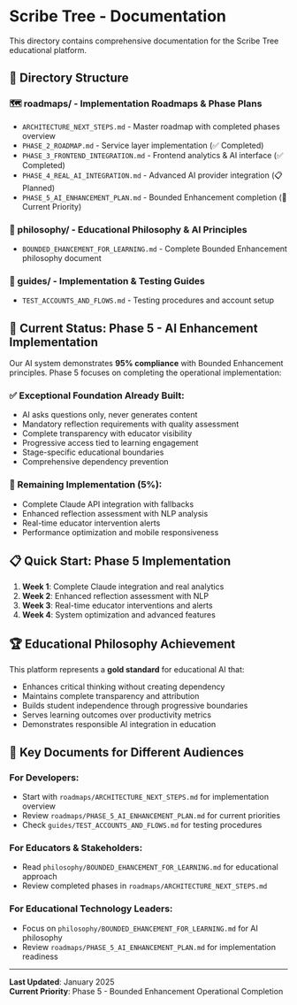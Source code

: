 # Scribe Tree - Documentation

This directory contains comprehensive documentation for the Scribe Tree educational platform.

## 📁 **Directory Structure**

### **🗺️ roadmaps/** - Implementation Roadmaps & Phase Plans
- `ARCHITECTURE_NEXT_STEPS.md` - Master roadmap with completed phases overview
- `PHASE_2_ROADMAP.md` - Service layer implementation (✅ Completed)
- `PHASE_3_FRONTEND_INTEGRATION.md` - Frontend analytics & AI interface (✅ Completed)
- `PHASE_4_REAL_AI_INTEGRATION.md` - Advanced AI provider integration (📋 Planned)
- `PHASE_5_AI_ENHANCEMENT_PLAN.md` - Bounded Enhancement completion (🎯 Current Priority)

### **🧠 philosophy/** - Educational Philosophy & AI Principles
- `BOUNDED_EHANCEMENT_FOR_LEARNING.md` - Complete Bounded Enhancement philosophy document

### **📖 guides/** - Implementation & Testing Guides
- `TEST_ACCOUNTS_AND_FLOWS.md` - Testing procedures and account setup

## 🎯 **Current Status: Phase 5 - AI Enhancement Implementation**

Our AI system demonstrates **95% compliance** with Bounded Enhancement principles. Phase 5 focuses on completing the operational implementation:

### **✅ Exceptional Foundation Already Built:**
- AI asks questions only, never generates content
- Mandatory reflection requirements with quality assessment
- Complete transparency with educator visibility
- Progressive access tied to learning engagement
- Stage-specific educational boundaries
- Comprehensive dependency prevention

### **🔧 Remaining Implementation (5%):**
- Complete Claude API integration with fallbacks
- Enhanced reflection assessment with NLP analysis
- Real-time educator intervention alerts
- Performance optimization and mobile responsiveness

## 📋 **Quick Start: Phase 5 Implementation**

1. **Week 1**: Complete Claude integration and real analytics
2. **Week 2**: Enhanced reflection assessment with NLP
3. **Week 3**: Real-time educator interventions and alerts
4. **Week 4**: System optimization and advanced features

## 🏆 **Educational Philosophy Achievement**

This platform represents a **gold standard** for educational AI that:
- Enhances critical thinking without creating dependency
- Maintains complete transparency and attribution
- Builds student independence through progressive boundaries
- Serves learning outcomes over productivity metrics
- Demonstrates responsible AI integration in education

## 🔗 **Key Documents for Different Audiences**

### **For Developers:**
- Start with `roadmaps/ARCHITECTURE_NEXT_STEPS.md` for implementation overview
- Review `roadmaps/PHASE_5_AI_ENHANCEMENT_PLAN.md` for current priorities
- Check `guides/TEST_ACCOUNTS_AND_FLOWS.md` for testing procedures

### **For Educators & Stakeholders:**
- Read `philosophy/BOUNDED_EHANCEMENT_FOR_LEARNING.md` for educational approach
- Review completed phases in `roadmaps/ARCHITECTURE_NEXT_STEPS.md`

### **For Educational Technology Leaders:**
- Focus on `philosophy/BOUNDED_EHANCEMENT_FOR_LEARNING.md` for AI philosophy
- Review `roadmaps/PHASE_5_AI_ENHANCEMENT_PLAN.md` for implementation readiness

---

**Last Updated**: January 2025  
**Current Priority**: Phase 5 - Bounded Enhancement Operational Completion